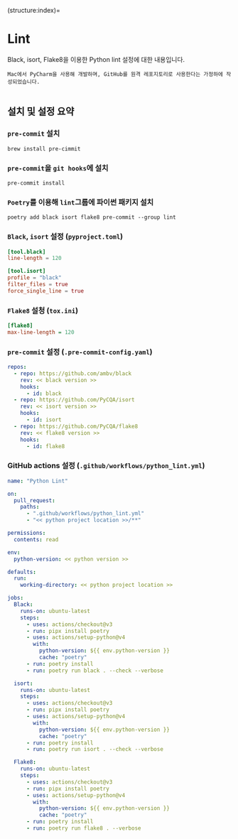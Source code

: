 (structure:index)=
# Lint

Black, isort, Flake8을 이용한 Python lint 설정에 대한 내용입니다.
```{note}
Mac에서 PyCharm을 사용해 개발하며, GitHub를 원격 레포지토리로 사용한다는 가정하에 작성되었습니다.
```

```{tableofcontents}
```

## 설치 및 설정 요약
### `pre-commit` 설치
```shell
brew install pre-cimmit
```

### `pre-commit`을 `git hooks`에 설치
```shell
pre-commit install
```

### `Poetry`를 이용해 `lint`그룹에 파이썬 패키지 설치
```shell
poetry add black isort flake8 pre-commit --group lint
```

### `Black`, `isort` 설정 (`pyproject.toml`)
```toml
[tool.black]
line-length = 120

[tool.isort]
profile = "black"
filter_files = true
force_single_line = true
```

### `Flake8` 설청 (`tox.ini`)
```ini
[flake8]
max-line-length = 120
```

### `pre-commit` 설정 (`.pre-commit-config.yaml`)
```yaml
repos:
  - repo: https://github.com/ambv/black
    rev: << black version >>
    hooks:
      - id: black
  - repo: https://github.com/PyCQA/isort
    rev: << isort version >>
    hooks:
      - id: isort
  - repo: https://github.com/PyCQA/flake8
    rev: << flake8 version >>
    hooks:
      - id: flake8
```

### GitHub actions 설정 (`.github/workflows/python_lint.yml`)
```yaml
name: "Python Lint"

on:
  pull_request:
    paths:
      - ".github/workflows/python_lint.yml"
      - "<< python project location >>/**"

permissions:
  contents: read

env:
  python-version: << python version >>

defaults:
  run:
    working-directory: << python project location >>

jobs:
  Black:
    runs-on: ubuntu-latest
    steps:
      - uses: actions/checkout@v3
      - run: pipx install poetry
      - uses: actions/setup-python@v4
        with:
          python-version: ${{ env.python-version }}
          cache: "poetry"
      - run: poetry install
      - run: poetry run black . --check --verbose

  isort:
    runs-on: ubuntu-latest
    steps:
      - uses: actions/checkout@v3
      - run: pipx install poetry
      - uses: actions/setup-python@v4
        with:
          python-version: ${{ env.python-version }}
          cache: "poetry"
      - run: poetry install
      - run: poetry run isort . --check --verbose

  Flake8:
    runs-on: ubuntu-latest
    steps:
      - uses: actions/checkout@v3
      - run: pipx install poetry
      - uses: actions/setup-python@v4
        with:
          python-version: ${{ env.python-version }}
          cache: "poetry"
      - run: poetry install
      - run: poetry run flake8 . --verbose
```
